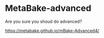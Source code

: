 # MetaBake-advanced

Are you sure you shoud do advanced?

https://metabake.github.io/mBake-Advanced4/
